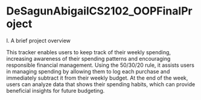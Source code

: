# DeSagunAbigailCS2102_OOPFinalProject

I. A brief project overview

  This tracker enables users to keep track of their weekly spending, increasing awareness of their spending patterns and encouraging responsible financial management. Using the 50/30/20 rule, it assists users in managing spending by allowing them to log each purchase and immediately subtract it from their weekly budget. At the end of the week, users can analyze data that shows their spending habits, which can provide beneficial insights for future budgeting.
